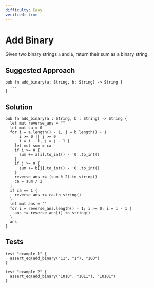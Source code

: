 ```yaml
---
difficulty: Easy
verified: true
---
```


# Add Binary

Given two binary strings `a` and `b`, return their sum as a binary string.

## Suggested Approach

```mbt nocheck
pub fn add_binary(a: String, b: String) -> String {
  ...
}
```

## Solution

```mbt
pub fn add_binary(a : String, b : String) -> String {
  let mut reverse_ans = ""
  let mut ca = 0
  for i = a.length() - 1, j = b.length() - 1
      i >= 0 || j >= 0
      i = i - 1, j = j - 1 {
    let mut sum = ca
    if i >= 0 {
      sum += a[i].to_int() - '0'.to_int()
    }
    if j >= 0 {
      sum += b[j].to_int() - '0'.to_int()
    }
    reverse_ans += (sum % 2).to_string()
    ca = sum / 2
  }
  if ca == 1 {
    reverse_ans += ca.to_string()
  }
  let mut ans = ""
  for i = reverse_ans.length() - 1; i >= 0; i = i - 1 {
    ans += reverse_ans[i].to_string()
  }
  ans
}
```

## Tests

```moonbit
test "example 1" {
  assert_eq(add_binary("11", "1"), "100")
}

test "example 2" {
  assert_eq(add_binary("1010", "1011"), "10101")
}
```
